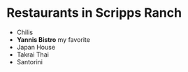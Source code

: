 # Restaurants in Scripps Ranch

- Chilis
- **Yannis Bistro** my favorite
- Japan House
- Takrai Thai
- Santorini
